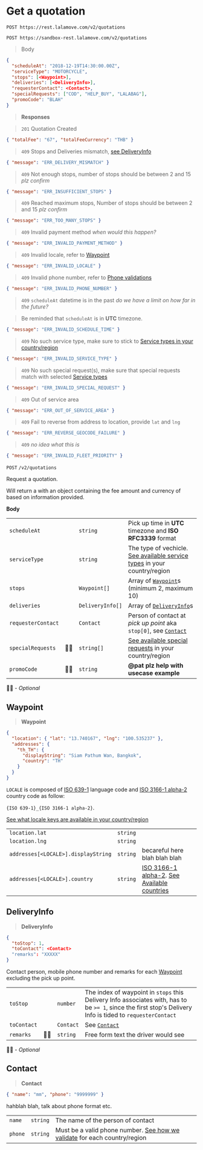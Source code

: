 # Get a quotation

```plaintext--prod
POST https://rest.lalamove.com/v2/quotations
```

```plaintext--sandbox
POST https://sandbox-rest.lalamove.com/v2/quotations
```

> Body

```json
{
  "scheduleAt": "2018-12-19T14:30:00.00Z",
  "serviceType": "MOTORCYCLE",
  "stops": [<Waypoint>],
  "deliveries": [<DeliveryInfo>],
  "requesterContact": <Contact>,
  "specialRequests": ["COD", "HELP_BUY", "LALABAG"],
  "promoCode": "BLAH"
}
```

> **Responses**

> `201`
> Quotation Created

```json
{ "totalFee": "67", "totalFeeCurrency": "THB" }
```

> `409`
> Stops and Deliveries mismatch, [see DeliveryInfo](#get-a-quotation-deliveryinfo)

```json
{ "message": "ERR_DELIVERY_MISMATCH" }
```

> `409`
> Not enough stops, number of stops should be between 2 and 15 _plz confirm_

```json
{ "message": "ERR_INSUFFICIENT_STOPS" }
```

> `409`
> Reached maximum stops, Number of stops should be between 2 and 15 _plz confirm_

```json
{ "message": "ERR_TOO_MANY_STOPS" }
```

> `409`
> Invalid payment method _when would this happen?_

```json
{ "message": "ERR_INVALID_PAYMENT_METHOD" }
```

> `409`
> Invalid locale, refer to [Waypoint](#get-a-quotation-waypoint)

```json
{ "message": "ERR_INVALID_LOCALE" }
```

> `409`
> Invalid phone number, refer to [Phone validations](#available-countries-phone-validations)

```json
{ "message": "ERR_INVALID_PHONE_NUMBER" }
```

> `409` 
> `scheduleAt` datetime is in the past _do we have a limit on how far in the future?_

> <aside class="warning">Be reminded that <code>scheduleAt</code> is in <b>UTC</b> timezone.</aside>

```json
{ "message": "ERR_INVALID_SCHEDULE_TIME" }
```

> `409`
> No such service type, make sure to stick to [Service types in your country/region](#service-types)

```json
{ "message": "ERR_INVALID_SERVICE_TYPE" }
```

> `409`
> No such special request(s), make sure that special requests match with selected [Service types](#service-types)

```json
{ "message": "ERR_INVALID_SPECIAL_REQUEST" }
```

> `409`
> Out of service area

```json
{ "message": "ERR_OUT_OF_SERVICE_AREA" }
```

> `409`
> Fail to reverse from address to location, provide `lat` and `lng`

```json
{ "message": "ERR_REVERSE_GEOCODE_FAILURE" }
```

> `409`
> _no idea what this is_

```json
{ "message": "ERR_INVALID_FLEET_PRIORITY" }
```

`POST` `/v2/quotations`

Request a quotation.

Will return a with an object containing the fee amount and currency of based on information provided.

**Body**

|                    |     |                  |                                                                                               |
| ------------------ | --- | ---------------- | --------------------------------------------------------------------------------------------- |
| `scheduleAt`       |     | `string`         | Pick up time in **UTC** timezone and **ISO RFC3339** format                                   |
| `serviceType`      |     | `string`         | The type of vechicle. [See available service types](#service-types) in your country/region    |
| `stops`            |     | `Waypoint[]`     | Array of [`Waypoint`](#waypoint)s (minimum 2, maximum 10)                                     |
| `deliveries`       |     | `DeliveryInfo[]` | Array of [`DeliveryInfo`](#deliveryinfo)s                                                     |
| `requesterContact` |     | `Contact`        | Person of contact at _pick up point_ aka `stop[0]`, see [`Contact`](#get-a-quotation-contact) |  |
| `specialRequests`  | 🤷‍♀️  | `string[]`       | [See available special requests](#service-types) in your country/region                       |
| `promoCode`        | 🤷‍♀️  | `string`         | **@pat plz help with usecase example**                                                        |

🤷‍♀️ - _Optional_

## Waypoint

> **Waypoint**

```json
{
  "location": { "lat": "13.740167", "lng": "100.535237" },
  "addresses": {
    "th_TH": {
      "displayString": "Siam Pathum Wan, Bangkok",
      "country": "TH"
    }
  }
}
```

`LOCALE` is composed of [ISO 639-1](https://en.wikipedia.org/wiki/List_of_ISO_639-1_codes) language code and [ISO 3166-1 alpha-2](https://en.wikipedia.org/wiki/ISO_3166-1_alpha-2) country code as follow:

`{ISO 639-1}_{ISO 3166-1 alpha-2}`.

[See what locale keys are available in your country/region](#available-countries)

|                                     |          |                                                                                                                         |
| ----------------------------------- | -------- | ----------------------------------------------------------------------------------------------------------------------- |
| `location.lat`                      | `string` |                                                                                                                         |
| `location.lng`                      | `string` |                                                                                                                         |
| `addresses[<LOCALE>].displayString` | `string` | becareful here blah blah blah                                                                                           |
| `addresses[<LOCALE>].country`       | `string` | [ISO 3166-1 alpha-2](https://en.wikipedia.org/wiki/ISO_3166-1_alpha-2). [See Available countries](#available-countries) |

## DeliveryInfo

> **DeliveryInfo**

```json
{
  "toStop": 1,
  "toContact": <Contact>
  "remarks": "XXXXX"
}
```

Contact person, mobile phone number and remarks for each [Waypoint](#get-a-quotation-waypoint) excluding the pick up point.

|             |     |           |                                                                                                                                                            |
| ----------- | --- | --------- | ---------------------------------------------------------------------------------------------------------------------------------------------------------- |
| `toStop`    |     | `number`  | The index of waypoint in `stops` this Delivery Info associates with, has to be `>= 1`, since the first stop's Delivery Info is tided to `requesterContact` |
| `toContact` |     | `Contact` | See [`Contact`](#get-a-quotation-contact)                                                                                                                  |
| `remarks`   | 🤷‍♀️  | `string`  | Free form text the driver would see                                                                                                                        |

🤷‍♀️ - _Optional_

## Contact

> **Contact**

```json
{ "name": "mm", "phone": "9999999" }
```

hahblah blah, talk about phone format etc.

|         |          |                                                                                                                     |
| ------- | -------- | ------------------------------------------------------------------------------------------------------------------- |
| `name`  | `string` | The name of the person of contact                                                                                   |
| `phone` | `string` | Must be a valid phone number. [See how we validate](#available-countries-phone-validations) for each country/region |
